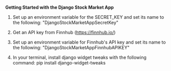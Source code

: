 **Getting Started with the Django Stock Market App**

1) Set up an environment variable for the SECRET_KEY and set its name to the
following: "DjangoStockMarketAppSecretKey"

2) Get an API key from Finnhub (https://finnhub.io/)

3) Set up an environment variable for Finnhub's API key and set its name to the
following: "DjangoStockMarketAppFinnhubAPIKEY"

4) In your terminal, install django widget tweaks with the following command:
pip install django-widget-tweaks